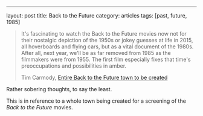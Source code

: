 ---
layout: post
title: Back to the Future
category: articles
tags: [past, future, 1985]

> It's fascinating to watch the Back to the Future movies now not for their nostalgic depiction of the 1950s or jokey guesses at life in 2015, all hoverboards and flying cars, but as a vital document of the 1980s. After all, next year, we'll be as far removed from 1985 as the filmmakers were from 1955. The first film especially fixes that time's preoccupations and possibilities in amber.
>
> Tim Carmody, [Entire Back to the Future town to be created](http://kottke.org/14/06/entire-back-to-the-future-town-recreated-for-anniversary-screening "Entire Back to the Future Town to be Created | Kottke")

Rather sobering thoughts, to say the least. 

This is in reference to a whole town being created for a screening of the *Back to the Future* movies. 